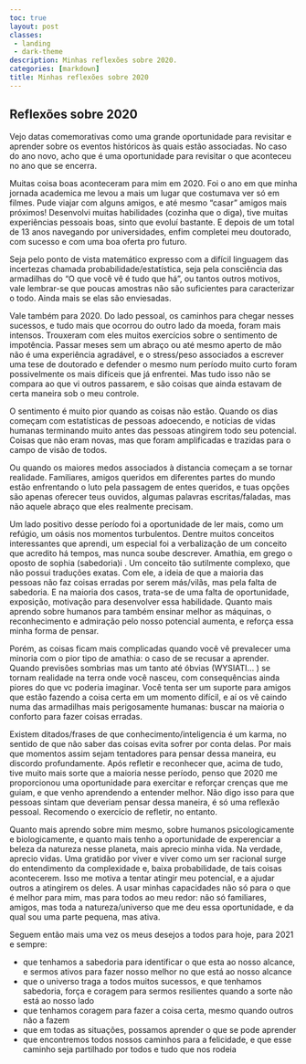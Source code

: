 ```yaml
---
toc: true
layout: post
classes:
 - landing 
 - dark-theme
description: Minhas reflexões sobre 2020.
categories: [markdown]
title: Minhas reflexões sobre 2020
---
```


## Reflexões sobre 2020

Vejo datas comemorativas como uma grande oportunidade para revisitar e aprender sobre os eventos históricos às quais estão associadas. No caso do ano novo, acho que é uma oportunidade para revisitar o que aconteceu no ano que se encerra.

Muitas coisa boas aconteceram para mim em 2020. Foi o ano em que minha jornada academica me levou a mais um lugar que costumava ver só em filmes. Pude viajar com alguns amigos, e até mesmo “casar” amigos mais próximos! Desenvolvi muitas habilidades (cozinha que o diga), tive muitas experiências pessoais boas, sinto que evoluí bastante. E depois de um total de 13 anos navegando por universidades, enfim completei meu doutorado, com sucesso e com uma boa oferta pro futuro.

Seja pelo ponto de vista matemático expresso com a difícil linguagem das incertezas chamada probabilidade/estatística, seja pela consciência das armadilhas do “O que você vê é tudo que há”, ou tantos outros motivos, vale lembrar-se que poucas amostras não são suficientes para caracterizar o todo. Ainda mais se elas são enviesadas.

Vale também para 2020. Do lado pessoal, os caminhos para chegar nesses sucessos, e tudo mais que ocorrou do outro lado da moeda, foram mais intensos. Trouxeram com eles muitos exercícios sobre o sentimento de impotência. Passar meses sem um abraço ou até mesmo aperto de mão não é uma experiência agradável, e o stress/peso associados a escrever uma tese de doutorado e defender o mesmo num período muito curto foram possivelmente os mais difíceis que já enfrentei. Mas tudo isso não se compara ao que vi outros passarem, e são coisas que ainda estavam de certa maneira sob o meu controle.

O sentimento é muito pior quando as coisas não estão. Quando os dias começam com estatísticas de pessoas adoecendo, e notícias de vidas humanas terminando muito antes das pessoas atingirem todo seu potencial. Coisas que não eram novas, mas que foram amplificadas e trazidas para o campo de visão de todos.

Ou quando os maiores medos associados à distancia começam a se tornar realidade. Familiares, amigos queridos em diferentes partes do mundo estão enfrentando o luto pela passagem de entes queridos, e tuas opções são apenas oferecer teus ouvidos, algumas palavras escritas/faladas, mas não aquele abraço que eles realmente precisam. 

Um lado positivo desse período foi a oportunidade de ler mais, como um refúgio, um oásis nos momentos turbulentos. Dentre muitos conceitos interessantes que aprendi, um especial foi a verbalização de um conceito que acredito há tempos, mas nunca soube descrever. Amathia, em grego o oposto de sophia (sabedoria)i . Um conceito tão sutilmente complexo, que não possui traduções exatas. Com ele, a ideia de que a maioria das pessoas não faz coisas erradas por serem más/vilãs, mas pela falta de sabedoria. E na maioria dos casos, trata-se de uma falta de oportunidade, exposição, motivação para desenvolver essa habilidade. Quanto mais aprendo sobre humanos para também ensinar melhor as máquinas, o reconhecimento e admiração pelo nosso potencial aumenta, e reforça essa minha forma de pensar.

Porém, as coisas ficam mais complicadas quando você vê prevalecer uma minoria com o pior tipo de amathia: o caso de se recusar a aprender. Quando previsões sombrias mas um tanto até óbvias (WYSIATI... ) se tornam realidade na terra onde você nasceu, com consequências ainda piores do que vc poderia imaginar. Você tenta ser um suporte para amigos que estão fazendo a coisa certa em um momento difícil, e aí os vê caindo numa das armadilhas mais perigosamente humanas: buscar na maioria o conforto para fazer coisas erradas.

Existem ditados/frases de que conhecimento/inteligencia é um karma, no sentido de que não saber das coisas evita sofrer por conta delas. Por mais que momentos assim sejam tentadores para pensar dessa maneira, eu discordo profundamente. Após refletir e reconhecer que, acima de tudo, tive muito mais sorte que a maioria nesse período, penso que 2020 me proporcionou uma oportunidade para exercitar e reforçar crenças que me guiam, e que venho aprendendo a entender melhor. Não digo isso para que pessoas sintam que deveriam pensar dessa maneira, é só uma reflexão pessoal. Recomendo o exercício de refletir, no entanto.

Quanto mais aprendo sobre mim mesmo, sobre humanos psicologicamente e biologicamente, e quanto mais tenho a oportunidade de experenciar a beleza da natureza nesse planeta, mais aprecio minha vida. Na verdade, aprecio vidas. Uma gratidão por viver e viver como um ser racional surge do entendimento da complexidade e, baixa probabilidade, de tais coisas acontecerem. Isso me motiva a tentar atingir meu potencial, e a ajudar outros a atingirem os deles. A usar minhas capacidades não só para o que é melhor para mim, mas para todos ao meu redor: não só familiares, amigos, mas toda a natureza/universo que me deu essa oportunidade, e da qual sou uma parte pequena, mas ativa.

Seguem então mais uma vez os meus desejos a todos para hoje, para 2021 e sempre:
- que tenhamos a sabedoria para identificar o que esta ao nosso alcance, e sermos ativos para fazer nosso melhor no que está ao nosso alcance
- que o universo traga a todos muitos sucessos, e que tenhamos sabedoria, força e coragem para sermos resilientes quando a sorte não está ao nosso lado
- que tenhamos coragem para fazer a coisa certa, mesmo quando outros não a fazem
- que em todas as situações, possamos aprender o que se pode aprender
- que encontremos todos nossos caminhos para a felicidade, e que esse caminho seja partilhado por todos e tudo que nos rodeia
